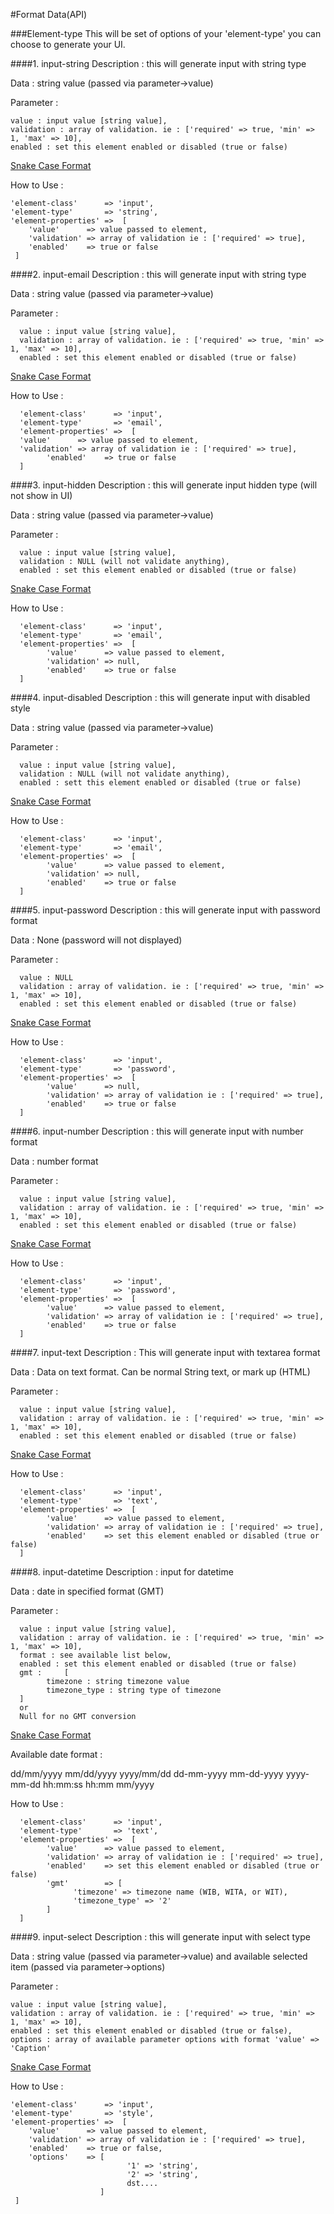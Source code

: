 #Format Data(API)

###Element-type
This will be set of options of your 'element-type' you can choose  to generate your UI.

####1. input-string
Description : this will generate input with string type 

Data : string value (passed via parameter->value)

Parameter : 
      
    value : input value [string value],
    validation : array of validation. ie : ['required' => true, 'min' => 1, 'max' => 10],
    enabled : set this element enabled or disabled (true or false)

[Snake Case Format](https://en.wikipedia.org/wiki/Snake_case)

How to Use :

    'element-class'      => 'input',
    'element-type'       => 'string',
    'element-properties' =>  [
        'value'      => value passed to element,
        'validation' => array of validation ie : ['required' => true],
        'enabled'    => true or false
     ]  

####2. input-email
Description : this will generate input with string type 

Data : string value (passed via parameter->value)

Parameter : 

      value : input value [string value],
      validation : array of validation. ie : ['required' => true, 'min' => 1, 'max' => 10],
      enabled : set this element enabled or disabled (true or false)

[Snake Case Format](https://en.wikipedia.org/wiki/Snake_case)

How to Use :

      'element-class'      => 'input',
      'element-type'       => 'email',
      'element-properties' =>  [
      'value'      => value passed to element,
      'validation' => array of validation ie : ['required' => true],
            'enabled'    => true or false
      ]

####3. input-hidden
Description : this will generate input hidden type (will not show in UI)

Data : string value (passed via parameter->value)

Parameter : 

      value : input value [string value],
      validation : NULL (will not validate anything),
      enabled : set this element enabled or disabled (true or false)

[Snake Case Format](https://en.wikipedia.org/wiki/Snake_case)

How to Use :

      'element-class'      => 'input',
      'element-type'       => 'email',
      'element-properties' =>  [
            'value'      => value passed to element,
            'validation' => null,
            'enabled'    => true or false
      ]

####4. input-disabled
Description : this will generate input with disabled style

Data : string value (passed via parameter->value)

Parameter : 

      value : input value [string value],
      validation : NULL (will not validate anything),
      enabled : sett this element enabled or disabled (true or false)

[Snake Case Format](https://en.wikipedia.org/wiki/Snake_case)

How to Use :

      'element-class'      => 'input',
      'element-type'       => 'email',
      'element-properties' =>  [
            'value'      => value passed to element,
            'validation' => null,
            'enabled'    => true or false
      ]

####5. input-password
Description : this will generate input with password format

Data : None (password will not displayed)

Parameter : 

      value : NULL
      validation : array of validation. ie : ['required' => true, 'min' => 1, 'max' => 10],
      enabled : set this element enabled or disabled (true or false)

[Snake Case Format](https://en.wikipedia.org/wiki/Snake_case)

How to Use :

      'element-class'      => 'input',
      'element-type'       => 'password',
      'element-properties' =>  [
            'value'      => null,
            'validation' => array of validation ie : ['required' => true],
            'enabled'    => true or false
      ]

####6. input-number
Description : this will generate input with number format

Data : number format

Parameter : 

      value : input value [string value],
      validation : array of validation. ie : ['required' => true, 'min' => 1, 'max' => 10],
      enabled : set this element enabled or disabled (true or false)

[Snake Case Format](https://en.wikipedia.org/wiki/Snake_case)

How to Use :

      'element-class'      => 'input',
      'element-type'       => 'password',
      'element-properties' =>  [
            'value'      => value passed to element,
            'validation' => array of validation ie : ['required' => true],
            'enabled'    => true or false
      ]

####7. input-text
Description : This will generate input with textarea format

Data : Data on text format. Can be normal String text, or mark up (HTML)

Parameter : 

      value : input value [string value],
      validation : array of validation. ie : ['required' => true, 'min' => 1, 'max' => 10],
      enabled : set this element enabled or disabled (true or false)

[Snake Case Format](https://en.wikipedia.org/wiki/Snake_case)

How to Use :

      'element-class'      => 'input',
      'element-type'       => 'text',
      'element-properties' =>  [
            'value'      => value passed to element,
            'validation' => array of validation ie : ['required' => true],
            'enabled'    => set this element enabled or disabled (true or false)
      ]

####8. input-datetime
Description : input for datetime

Data : date in specified format (GMT)

Parameter : 

      value : input value [string value],
      validation : array of validation. ie : ['required' => true, 'min' => 1, 'max' => 10],
      format : see available list below,
      enabled : set this element enabled or disabled (true or false)
      gmt : 	[
            timezone : string timezone value
            timezone_type : string type of timezone
      ] 
      or
      Null for no GMT conversion

[Snake Case Format](https://en.wikipedia.org/wiki/Snake_case)

Available date format :

 dd/mm/yyyy
 mm/dd/yyyy
 yyyy/mm/dd
 dd-mm-yyyy
 mm-dd-yyyy
 yyyy-mm-dd
 hh:mm:ss
 hh:mm
 mm/yyyy



How to Use :

      'element-class'      => 'input',
      'element-type'       => 'text',
      'element-properties' =>  [
            'value'      => value passed to element,
            'validation' => array of validation ie : ['required' => true],
            'enabled'    => set this element enabled or disabled (true or false)
            'gmt'        => [
                  'timezone' => timezone name (WIB, WITA, or WIT),
                  'timezone_type' => '2'
            ]
      ]

####9. input-select
Description : this will generate input with select type 

Data : string value (passed via parameter->value) and available selected item (passed via parameter->options)

Parameter : 
      
    value : input value [string value],
    validation : array of validation. ie : ['required' => true, 'min' => 1, 'max' => 10],
    enabled : set this element enabled or disabled (true or false),
    options : array of available parameter options with format 'value' => 'Caption'

[Snake Case Format](https://en.wikipedia.org/wiki/Snake_case)

How to Use :

    'element-class'      => 'input',
    'element-type'       => 'style',
    'element-properties' =>  [
        'value'      => value passed to element,
        'validation' => array of validation ie : ['required' => true],
        'enabled'    => true or false,
        'options'    => [
                              '1' => 'string',
                              '2' => 'string',
                              dst....
                        ]
     ]  
